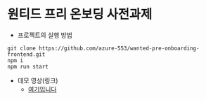 # 원티드 프리 온보딩 사전과제

- 프로젝트의 실행 방법

```
git clone https://github.com/azure-553/wanted-pre-onboarding-frontend.git
npm i
npm run start
```

- 데모 영상(링크)
    - [여기입니다](https://wanted-pre-onboarding-frontend-git-master-azure-553.vercel.app/)
